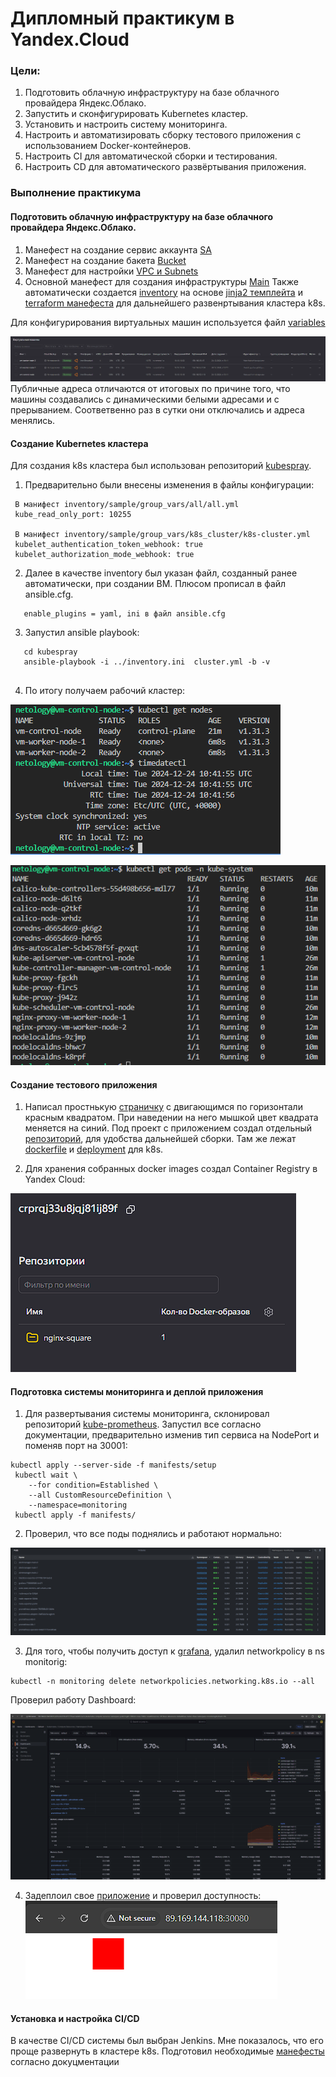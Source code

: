 # Дипломный практикум в Yandex.Cloud

### Цели:
  1. Подготовить облачную инфраструктуру на базе облачного провайдера Яндекс.Облако.
  2. Запустить и сконфигурировать Kubernetes кластер.
  3. Установить и настроить систему мониторинга.
  4. Настроить и автоматизировать сборку тестового приложения с использованием Docker-контейнеров.
  5. Настроить CI для автоматической сборки и тестирования.
  6. Настроить CD для автоматического развёртывания приложения.

### Выполнение практикума

#### Подготовить облачную инфраструктуру на базе облачного провайдера Яндекс.Облако.

1. Манефест на создание сервис аккаунта [SA](https://github.com/gemeral68/devops_netology/blob/main/netology-diplom/project/sa.tf)
2. Манефест на создание бакета [Bucket](https://github.com/gemeral68/devops_netology/blob/main/netology-diplom/project/bucket.tf)
3. Манефест для настройки [VPC и Subnets](https://github.com/gemeral68/devops_netology/blob/main/netology-diplom/project/vpc.tf)
4. Основной манефест для создания инфраструктуры [Main](https://github.com/gemeral68/devops_netology/blob/main/netology-diplom/project/main.tf)
Также автоматически создается [inventory](https://github.com/gemeral68/devops_netology/blob/main/netology-diplom/project/templates/inventory.ini) на основе [jinja2 темплейта](https://github.com/gemeral68/devops_netology/blob/main/netology-diplom/project/templates/inventory.tftpl) и [terraform манефеста](https://github.com/gemeral68/devops_netology/blob/main/netology-diplom/project/inventory.tf) для дальнейшего развенртывания кластера k8s. 

Для конфигурирования виртуальных машин используется файл [variables](https://github.com/gemeral68/devops_netology/blob/main/netology-diplom/project/variables.tf)

![Image alt](https://github.com/gemeral68/devops_netology/blob/main/netology-diplom/img/1.png)
Публичные адреса отличаются от итоговых по причине того, что машины создавались с динамическими белыми адресами и с прерыванием. Соответвенно раз в сутки они отключались и адреса менялись.

#### Создание Kubernetes кластера
Для создания k8s кластера был использован репозиторий [kubespray](https://github.com/kubernetes-sigs/kubespray). 

1. Предварительно были внесены изменения в файлы конфигурации:
```
 В манифест inventory/sample/group_vars/all/all.yml
 kube_read_only_port: 10255

 В манифест inventory/sample/group_vars/k8s_cluster/k8s-cluster.yml
 kubelet_authentication_token_webhook: true
 kubelet_authorization_mode_webhook: true
```
2. Далее в качестве inventory был указан файл, созданный ранее автоматически, при создании ВМ. Плюсом прописал в файл ansible.cfg.
```
   enable_plugins = yaml, ini в файл ansible.cfg
```
3. Запустил ansible playbook:
```
   cd kubespray
   ansible-playbook -i ../inventory.ini  cluster.yml -b -v
   
```
4. По итогу получаем рабочий кластер:
   
![Image alt](https://github.com/gemeral68/devops_netology/blob/main/netology-diplom/img/2.png)

![Image alt](https://github.com/gemeral68/devops_netology/blob/main/netology-diplom/img/3.png)

#### Создание тестового приложения
1. Написал простнькую [страничку](http://89.169.144.118:30080/)  с двигающимся по горизонтали красным квадратом. При наведении на него мышкой цвет квадрата меняется на синий. Под проект с приложением создал отдельный [репозиторий](https://github.com/gemeral68/diplom), для удобства дальнейшей сборки. Там же лежат [dockerfile](https://github.com/gemeral68/diplom/blob/main/Dockerfile) и [deployment](https://github.com/gemeral68/diplom/blob/main/deployment.yml) для k8s.

2. Для хранения собранных docker images создал Container Registry в Yandex Cloud:
   
![Image alt](https://github.com/gemeral68/devops_netology/blob/main/netology-diplom/img/4.png)

#### Подготовка cистемы мониторинга и деплой приложения

1. Для развертывания системы мониторинга, склонировал репозиторий [kube-prometheus](https://github.com/prometheus-operator/kube-prometheus). Запустил все согласно документации, предварительно изменив тип сервиса на NodePort и поменяв порт на 30001:
```
kubectl apply --server-side -f manifests/setup
 kubectl wait \
 	--for condition=Established \
 	--all CustomResourceDefinition \
 	--namespace=monitoring
 kubectl apply -f manifests/
```
2. Проверил, что все поды поднялись и работают нормально:
   
![Image alt](https://github.com/gemeral68/devops_netology/blob/main/netology-diplom/img/5.png)

3. Для того, чтобы получить доступ к [grafana](http://84.252.131.151:30001/d/85a562078cdf77779eaa1add43ccec1e/kubernetes-compute-resources-namespace-pods?orgId=1&from=now-1h&to=now&timezone=UTC&var-datasource=default&var-cluster=&var-namespace=monitoring&refresh=10s), удалил networkpolicy в ns monitorig:
```
kubectl -n monitoring delete networkpolicies.networking.k8s.io --all
```
Проверил работу Dashboard:

![Image alt](https://github.com/gemeral68/devops_netology/blob/main/netology-diplom/img/6.png)

4. Задеплоил свое [приложение](http://89.169.144.118:30080/) и проверил доступность:
![Image alt](https://github.com/gemeral68/devops_netology/blob/main/netology-diplom/img/7.png)

#### Установка и настройка CI/CD
В качестве CI/CD системы был выбран Jenkins. Мне показалось, что его проще развернуть в кластере k8s. Подготовил необходимые [манефесты]() согласно докуцментации 
